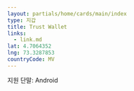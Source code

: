 ```yaml
---
layout: partials/home/cards/main/index
type: 지갑
title: Trust Wallet
links:
  - link.md
lat: 4.7064352
lng: 73.3287853
countryCode: MV
---
```


지원 단말: Android
